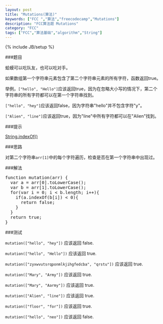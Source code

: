 ```yaml
---
layout: post
title: "Mutations(算法)"
keywords: ["FCC ","算法","freecodecamp","Mutations"]
description: "FCC算法题 Mutations"
category: "FCC"
tags: ["FCC","算法基础","algorithm","String"]
---
```

{% include JB/setup %}

###题目

蛤蟆可以吃队友，也可以吃对手。

如果数组第一个字符串元素包含了第二个字符串元素的所有字符，函数返回true。

举例，`["hello", "Hello"]`应该返回true，因为在忽略大小写的情况下，第二个字符串的所有字符都可以在第一个字符串找到。

`["hello", "hey"]`应该返回false，因为字符串"hello"并不包含字符"y"。

`["Alien", "line"]`应该返回true，因为"line"中所有字符都可以在"Alien"找到。

###提示

[String.indexOf()](https://developer.mozilla.org/zh-CN/docs/Web/JavaScript/Reference/Global_Objects/String/indexOf)

###思路

对第二个字符串`arr[1]`中的每个字符遍历，检查是否在第一个字符串中出现过。

###解法

<pre>
function mutation(arr) {
  var a = arr[0].toLowerCase();
  var b = arr[1].toLowerCase();
  for(var i = 0; i < b.length; i++){
    if(a.indexOf(b[i]) < 0){
      return false;
    }
  }
  return true;
}
</pre>

###测试

`mutation(["hello", "hey"])` 应该返回 false.

`mutation(["hello", "Hello"])` 应该返回 true.

`mutation(["zyxwvutsrqponmlkjihgfedcba", "qrstu"])` 应该返回 true.

`mutation(["Mary", "Army"])` 应该返回 true.

`mutation(["Mary", "Aarmy"])` 应该返回 true.

`mutation(["Alien", "line"])` 应该返回 true.

`mutation(["floor", "for"])` 应该返回 true.

`mutation(["hello", "neo"])` 应该返回 false.
